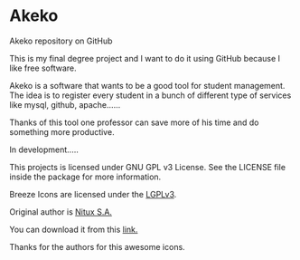 # Akeko
Akeko repository on GitHub

This is my final degree project and I want to do it using GitHub because I like free software.

Akeko is a software that wants to be a good tool for student management. The idea is to register every student in
a bunch of different type of services like mysql, github, apache......

Thanks of this tool one professor can save more of his time and do something more productive.


In development.....


This projects is licensed under GNU GPL v3 License. See the LICENSE file inside the package for more information.

Breeze Icons are licensed under the [LGPLv3](http://opensource.org/licenses/lgpl-3.0.html).

Original author is [Nitux S.A.](http://nitrux.in/)

You can download it from this [link.](https://github.com/NitruxSA/plasma-next-icons.git)

Thanks for the authors for this awesome icons.